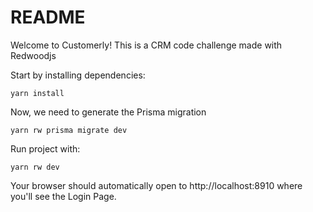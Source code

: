 # README

Welcome to Customerly!
This is a CRM code challenge made with Redwoodjs

Start by installing dependencies:

```
yarn install
```

Now, we need to generate the Prisma migration
```
yarn rw prisma migrate dev
```

Run project with:
```
yarn rw dev
```

Your browser should automatically open to http://localhost:8910 where you'll see the Login Page.
